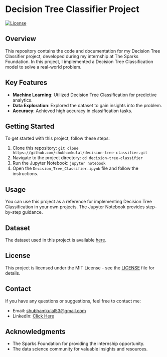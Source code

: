 # Decision Tree Classifier Project

[![License](https://img.shields.io/badge/License-MIT-blue.svg)](LICENSE)

## Overview

This repository contains the code and documentation for my Decision Tree Classifier project, developed during my internship at The Sparks Foundation. In this project, I implemented a Decision Tree Classification model to solve a real-world problem.


## Key Features

- **Machine Learning**: Utilized Decision Tree Classification for predictive analytics.
- **Data Exploration**: Explored the dataset to gain insights into the problem.
- **Accuracy**: Achieved high accuracy in classification tasks.

## Getting Started

To get started with this project, follow these steps:

1. Clone this repository: `git clone https://github.com/shubhamkulal/decision-tree-classifier.git`
2. Navigate to the project directory: `cd decision-tree-classifier`
3. Run the Jupyter Notebook: `jupyter notebook`
4. Open the `Decision_Tree_Classifier.ipynb` file and follow the instructions.

## Usage

You can use this project as a reference for implementing Decision Tree Classification in your own projects. The Jupyter Notebook provides step-by-step guidance.

## Dataset

The dataset used in this project is available [here]([https://bit.ly/3kXTdox]).

## License

This project is licensed under the MIT License - see the [LICENSE](LICENSE) file for details.

## Contact

If you have any questions or suggestions, feel free to contact me:

- Email: shubhamkulal53@gmail.com
- LinkedIn: [Click Here](https://www.linkedin.com/in/shubhamkulal/)

## Acknowledgments

- The Sparks Foundation for providing the internship opportunity.
- The data science community for valuable insights and resources.


